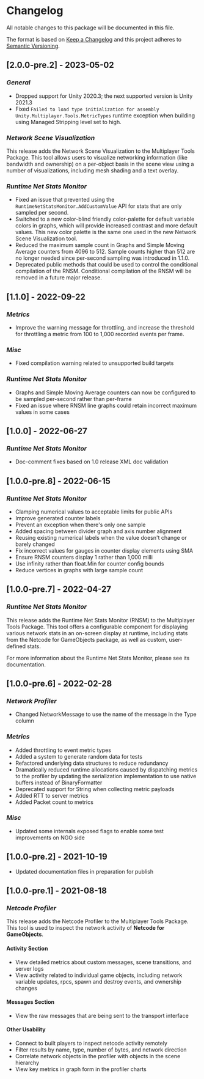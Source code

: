 # Changelog
All notable changes to this package will be documented in this file.

The format is based on [Keep a Changelog](http://keepachangelog.com/en/1.0.0/)
and this project adheres to [Semantic Versioning](http://semver.org/spec/v2.0.0.html).

## [2.0.0-pre.2] - 2023-05-02

### *General*
- Dropped support for Unity 2020.3; the next supported version is Unity 2021.3
- Fixed ``Failed to load type initialization for assembly Unity.Multiplayer.Tools.MetricTypes`` runtime exception when building using Managed Stripping level set to high.

### *Network Scene Visualization*

This release adds the Network Scene Visualization to the Multiplayer Tools Package. This tool allows users to visualize networking information (like bandwidth and ownership) on a per-object basis in the scene view using a number of visualizations, including mesh shading and a text overlay.

### *Runtime Net Stats Monitor*
- Fixed an issue that prevented using the ``RuntimeNetStatsMonitor.AddCustomValue`` API for stats that are only sampled per second.
- Switched to a new color-blind friendly color-palette for default variable colors in graphs, which will provide increased contrast and more default values. This new color palette is the same one used in the new Network Scene Visualization tool.
- Reduced the maximum sample count in Graphs and Simple Moving Average counters from 4096 to 512. Sample counts higher than 512 are no longer needed since per-second sampling was introduced in 1.1.0.
- Deprecated public methods that could be used to control the conditional compilation of the RNSM. Conditional compilation of the RNSM will be removed in a future major release.

## [1.1.0] - 2022-09-22

### *Metrics*
- Improve the warning message for throttling, and increase the threshold for throttling a metric from 100 to 1,000 recorded events per frame.

### *Misc*
- Fixed compilation warning related to unsupported build targets

### *Runtime Net Stats Monitor*
- Graphs and Simple Moving Average counters can now be configured to be sampled per-second rather than per-frame
- Fixed an issue where RNSM line graphs could retain incorrect maximum values in some cases

## [1.0.0] - 2022-06-27

### *Runtime Net Stats Monitor*
- Doc-comment fixes based on 1.0 release XML doc validation 

## [1.0.0-pre.8] - 2022-06-15

### *Runtime Net Stats Monitor*
- Clamping numerical values to acceptable limits for public APIs
- Improve generated counter labels
- Prevent an exception when there's only one sample
- Added spacing between divider graph and axis number alignment
- Reusing existing numerical labels when the value doesn't change or barely changed
- Fix incorrect values for gauges in counter display elements using SMA
- Ensure RNSM counters display 1 rather than 1,000 milli
- Use infinity rather than float.Min for counter config bounds
- Reduce vertices in graphs with large sample count

## [1.0.0-pre.7] - 2022-04-27

### *Runtime Net Stats Monitor*

This release adds the Runtime Net Stats Monitor (RNSM) to the Multiplayer Tools Package. This tool offers a configurable component for displaying various network stats in an on-screen display at runtime, including stats from the Netcode for GameObjects package, as well as custom, user-defined stats.

For more information about the Runtime Net Stats Monitor, please see its documentation.

## [1.0.0-pre.6] - 2022-02-28

### *Network Profiler*
- Changed NetworkMessage to use the name of the message in the Type column

### *Metrics*
- Added throttling to event metric types
- Added a system to generate random data for tests
- Refactored underlying data structures to reduce redundancy
- Dramatically reduced runtime allocations caused by dispatching metrics to the profiler by updating the serialization implementation to use native buffers instead of BinaryFormatter
- Deprecated support for String when collecting metric payloads
- Added RTT to server metrics
- Added Packet count to metrics

### *Misc*
- Updated some internals exposed flags to enable some test improvements on NGO side

## [1.0.0-pre.2] - 2021-10-19

- Updated documentation files in preparation for publish

## [1.0.0-pre.1] - 2021-08-18

### *Netcode Profiler*

This release adds the Netcode Profiler to the Multiplayer Tools Package. This tool is used to inspect the network activity of **Netcode for GameObjects**.

#### Activity Section
- View detailed metrics about custom messages, scene transitions, and server logs
- View activity related to individual game objects, including network variable updates, rpcs, spawn and destroy events, and ownership changes

#### Messages Section
- View the raw messages that are being sent to the transport interface

#### Other Usability
- Connect to built players to inspect netcode activity remotely
- Filter results by name, type, number of bytes, and network direction
- Correlate network objects in the profiler with objects in the scene hierarchy
- View key metrics in graph form in the profiler charts
